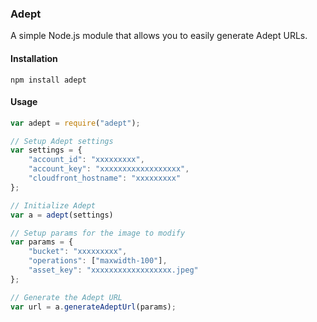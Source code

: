 ### Adept

A simple Node.js module that allows you to easily generate Adept URLs.

#### Installation

    npm install adept

#### Usage

```js
var adept = require("adept");

// Setup Adept settings
var settings = {
    "account_id": "xxxxxxxxx",
    "account_key": "xxxxxxxxxxxxxxxxxx",
    "cloudfront_hostname": "xxxxxxxxx"
};

// Initialize Adept
var a = adept(settings)

// Setup params for the image to modify
var params = {
    "bucket": "xxxxxxxxx",
    "operations": ["maxwidth-100"],
    "asset_key": "xxxxxxxxxxxxxxxxxx.jpeg"
};

// Generate the Adept URL
var url = a.generateAdeptUrl(params);
```